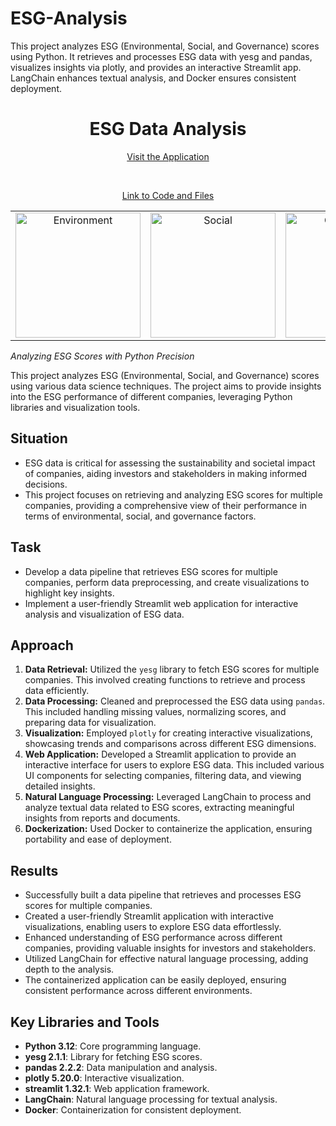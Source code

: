 # ESG-Analysis
This project analyzes ESG (Environmental, Social, and Governance) scores using Python. It retrieves and processes ESG data with yesg and pandas, visualizes insights via plotly, and provides an interactive Streamlit app. LangChain enhances textual analysis, and Docker ensures consistent deployment.



<h1 align="center">
  ESG Data Analysis
</h1>


<p align="center">
  <a href="https://huggingface.co/spaces/arif97/ESG_Demo">Visit the Application</a>
</p>

<br>

<p align="center">
  <a href="https://huggingface.co/spaces/arif97/ESG_Demo/tree/main">Link to Code and Files</a>
</p>




<table align="center">
  <tr align="center">
    <td><img src="https://huggingface.co/spaces/arif97/ESG_Demo/resolve/main/Images/Environmental.gif" width="200" alt="Environment"></td>
    <td><img src="https://huggingface.co/spaces/arif97/ESG_Demo/resolve/main/Images/Social.gif" width="200" alt="Social"></td>
    <td><img src="https://huggingface.co/spaces/arif97/ESG_Demo/resolve/main/Images/Governance.gif" width="200" alt="Governance"></td>
  </tr>
</table>



_Analyzing ESG Scores with Python Precision_

This project analyzes ESG (Environmental, Social, and Governance) scores using various data science techniques. The project aims to provide insights into the ESG performance of different companies, leveraging Python libraries and visualization tools.

## **Situation**

- ESG data is critical for assessing the sustainability and societal impact of companies, aiding investors and stakeholders in making informed decisions.
- This project focuses on retrieving and analyzing ESG scores for multiple companies, providing a comprehensive view of their performance in terms of environmental, social, and governance factors.

## **Task**

- Develop a data pipeline that retrieves ESG scores for multiple companies, perform data preprocessing, and create visualizations to highlight key insights.
- Implement a user-friendly Streamlit web application for interactive analysis and visualization of ESG data.

## **Approach**

1. **Data Retrieval:** Utilized the `yesg` library to fetch ESG scores for multiple companies. This involved creating functions to retrieve and process data efficiently.
2. **Data Processing:** Cleaned and preprocessed the ESG data using `pandas`. This included handling missing values, normalizing scores, and preparing data for visualization.
3. **Visualization:** Employed `plotly` for creating interactive visualizations, showcasing trends and comparisons across different ESG dimensions.
4. **Web Application:** Developed a Streamlit application to provide an interactive interface for users to explore ESG data. This included various UI components for selecting companies, filtering data, and viewing detailed insights.
5. **Natural Language Processing:** Leveraged LangChain to process and analyze textual data related to ESG scores, extracting meaningful insights from reports and documents.
6. **Dockerization:** Used Docker to containerize the application, ensuring portability and ease of deployment.

## **Results**

- Successfully built a data pipeline that retrieves and processes ESG scores for multiple companies.
- Created a user-friendly Streamlit application with interactive visualizations, enabling users to explore ESG data effortlessly.
- Enhanced understanding of ESG performance across different companies, providing valuable insights for investors and stakeholders.
- Utilized LangChain for effective natural language processing, adding depth to the analysis.
- The containerized application can be easily deployed, ensuring consistent performance across different environments.

## **Key Libraries and Tools**

- **Python 3.12**: Core programming language.
- **yesg 2.1.1**: Library for fetching ESG scores.
- **pandas 2.2.2**: Data manipulation and analysis.
- **plotly 5.20.0**: Interactive visualization.
- **streamlit 1.32.1**: Web application framework.
- **LangChain**: Natural language processing for textual analysis.
- **Docker**: Containerization for consistent deployment.
